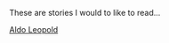 
These are stories I would to like to read...

[Aldo Leopold](https://morethanjustparks.com/aldo-leopolds-land-ethic-how-it-helped-give-birth-to-environmentalism/)
